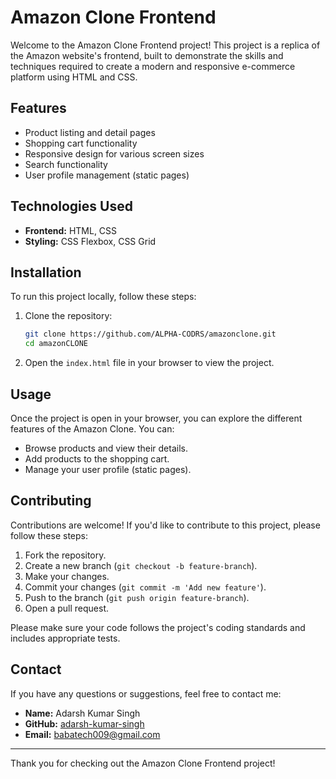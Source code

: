 # Amazon Clone Frontend

Welcome to the Amazon Clone Frontend project! This project is a replica of the Amazon website's frontend, built to demonstrate the skills and techniques required to create a modern and responsive e-commerce platform using HTML and CSS.

## Features

- Product listing and detail pages
- Shopping cart functionality
- Responsive design for various screen sizes
- Search functionality
- User profile management (static pages)

## Technologies Used

- **Frontend:** HTML, CSS
- **Styling:** CSS Flexbox, CSS Grid

## Installation

To run this project locally, follow these steps:

1. Clone the repository:

    ```bash
    git clone https://github.com/ALPHA-CODRS/amazonclone.git
    cd amazonCLONE
    ```

2. Open the `index.html` file in your browser to view the project.

## Usage

Once the project is open in your browser, you can explore the different features of the Amazon Clone. You can:

- Browse products and view their details.
- Add products to the shopping cart.
- Manage your user profile (static pages).

## Contributing

Contributions are welcome! If you'd like to contribute to this project, please follow these steps:

1. Fork the repository.
2. Create a new branch (`git checkout -b feature-branch`).
3. Make your changes.
4. Commit your changes (`git commit -m 'Add new feature'`).
5. Push to the branch (`git push origin feature-branch`).
6. Open a pull request.

Please make sure your code follows the project's coding standards and includes appropriate tests.
## Contact

If you have any questions or suggestions, feel free to contact me:

- **Name:** Adarsh Kumar Singh
- **GitHub:** [adarsh-kumar-singh](https://github.com/ALPHA-CODRS)
- **Email:** babatech009@gmail.com

---

Thank you for checking out the Amazon Clone Frontend project!
